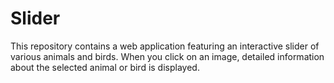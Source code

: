 # Slider
This repository contains a web application featuring an interactive slider of various animals and birds. When you click on an image, detailed information about the selected animal or bird is displayed.
